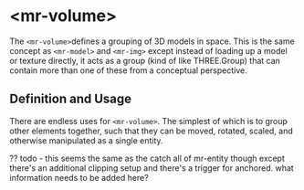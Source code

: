 # &lt;mr-volume&gt;

The `<mr-volume>`defines a grouping of 3D models in space. This is the same concept as `<mr-model>` and `<mr-img>` except instead of loading up a model or texture directly, it acts as a group (kind of like THREE.Group) that can contain more than one of these from a conceptual perspective.

## Definition and Usage

There are endless uses for `<mr-volume>`. The simplest of which is to group other elements together, such that they can be moved, rotated, scaled, and otherwise manipulated as a single entity.

?? todo - this seems the same as the catch all of mr-entity though except there's an additional clipping setup and there's a trigger for anchored. what information needs to be added here?
